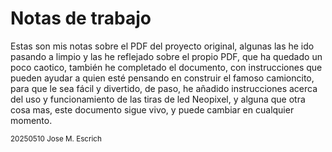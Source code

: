 # Notas de trabajo

Estas son mis notas sobre el PDF del proyecto original, algunas las he ido pasando a limpio y las he reflejado sobre el propio PDF, que ha quedado un poco caotico, también he completado el documento, 
con instrucciones que pueden ayudar a quien esté pensando en construir el famoso camioncito, 
para que le sea fácil y divertido, de paso, he añadido instrucciones acerca del uso y funcionamiento de las tiras de led Neopixel, 
y alguna que otra cosa mas, este documento sigue vivo, y puede cambiar en cualquier momento.

<sub> 
20250510 Jose M. Escrich 
</sub>
